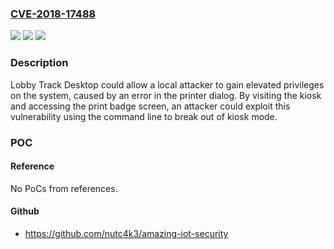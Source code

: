 ### [CVE-2018-17488](https://cve.mitre.org/cgi-bin/cvename.cgi?name=CVE-2018-17488)
![](https://img.shields.io/static/v1?label=Product&message=Lobby%20Track%20Desktop&color=blue)
![](https://img.shields.io/static/v1?label=Version&message=n%2Fa&color=blue)
![](https://img.shields.io/static/v1?label=Vulnerability&message=Gain%20Privileges&color=brighgreen)

### Description

Lobby Track Desktop could allow a local attacker to gain elevated privileges on the system, caused by an error in the printer dialog. By visiting the kiosk and accessing the print badge screen, an attacker could exploit this vulnerability using the command line to break out of kiosk mode.

### POC

#### Reference
No PoCs from references.

#### Github
- https://github.com/nutc4k3/amazing-iot-security

